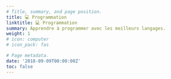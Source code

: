 ```yaml
---
# Title, summary, and page position.
title: 💻 Programmation
linktitle: 💻 Programmation
summary: Apprendre à programmer avec les meilleurs langages.
weight: 1
# icon: computer
# icon_pack: fas

# Page metadata.
date: '2018-09-09T00:00:00Z'
toc: false
---
```

